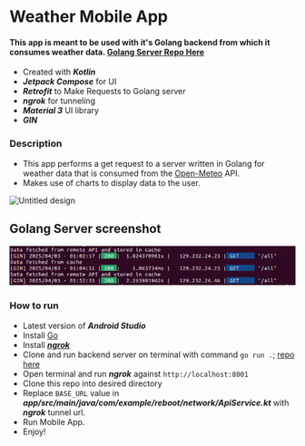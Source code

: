 # Weather Mobile App

#### This app is meant to be used with it's Golang backend from which it consumes weather data. [Golang Server Repo Here](https://github.com/Tokelo-s-Evil-corp/golang-weather-api-bff)

- Created with ***Kotlin***
- ***Jetpack Compose*** for UI
- ***Retrofit*** to Make Requests to Golang server
- ***ngrok*** for tunneling
- ***Material 3*** UI library
- ***GIN***

### Description
- This app performs a get request to a server written in Golang for weather data that is consumed from the [Open-Meteo](https://open-meteo.com/) API.
- Makes use of charts to display data to the user.

![Untitled design](https://github.com/user-attachments/assets/adae8852-d6b5-44b8-9295-f6314b0e9f65)

## Golang Server screenshot
![server screenshot](https://github.com/Tokelo-s-Evil-corp/weather-ui-mobile/blob/main/Weather-golang-server.png)

### How to run
- Latest version of ***Android Studio***
- Install [Go](go.dev)
- Install [***ngrok***](https://ngrok.com/)
- Clone and run backend server on terminal with command `go run .`; [repo here](https://github.com/Tokelo-s-Evil-corp/golang-weather-api-bff)
- Open terminal and run ***ngrok*** against `http://localhost:8001` 
- Clone this repo into desired directory
- Replace `BASE_URL` value in ***app/src/main/java/com/example/reboot/network/ApiService.kt*** with ***ngrok*** tunnel url.
- Run Mobile App.
- Enjoy!

